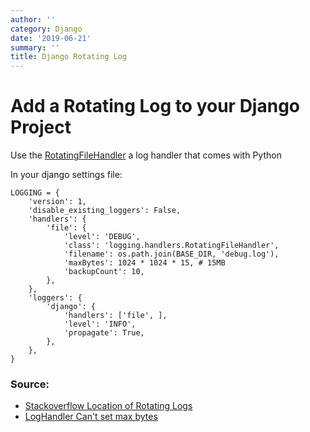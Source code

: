 ```yaml
---
author: ''
category: Django
date: '2019-06-21'
summary: ''
title: Django Rotating Log
---
```

# Add a Rotating Log to your Django Project

Use the [RotatingFileHandler](https://docs.python.org/3/library/logging.handlers.html#logging.handlers.RotatingFileHandler) a log handler that comes with Python

In your django settings file:

    LOGGING = {
        'version': 1,
        'disable_existing_loggers': False,
        'handlers': {
            'file': {
                'level': 'DEBUG',
                'class': 'logging.handlers.RotatingFileHandler',
                'filename': os.path.join(BASE_DIR, 'debug.log'),
                'maxBytes': 1024 * 1024 * 15, # 15MB
                'backupCount': 10,
            },
        },
        'loggers': {
            'django': {
                'handlers': ['file', ],
                'level': 'INFO',
                'propagate': True,
            },
        },
    }

### Source:

* [Stackoverflow Location of Rotating Logs](https://stackoverflow.com/questions/19256919/location-of-django-logs-and-errors/19257221)
* [LogHandler Can't set max bytes](https://stackoverflow.com/questions/50677053/django-logging-cant-set-maxbytes)
